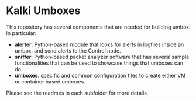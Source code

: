 # Kalki Umboxes

This repository has several components that are needed for building umbox. In particular:

- **alerter**: Python-based module that looks for alerts in logfiles inside an umbox, and send alerts to the Control node.
- **sniffer**: Python-based packet analyzer software that has several sample functionalities that can be used to showcase
things that umboxes can do.
- **umboxes**: specific and common configuration files to create either VM or container based umboxes.

Please see the readmes in each subfolder for more details.